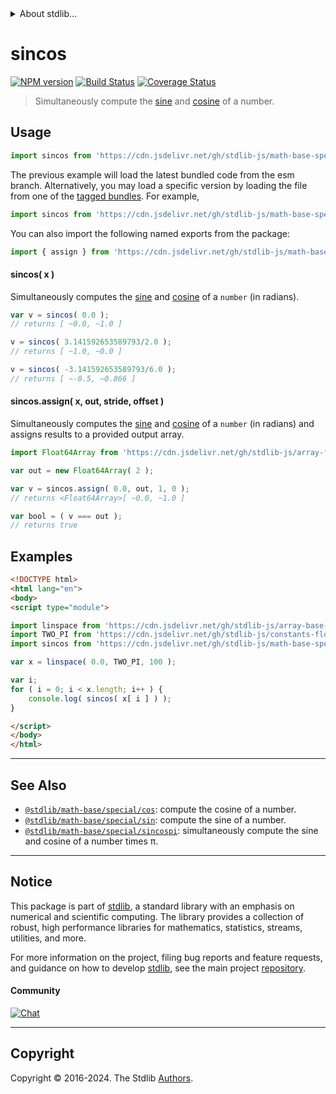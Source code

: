 <!--

@license Apache-2.0

Copyright (c) 2018 The Stdlib Authors.

Licensed under the Apache License, Version 2.0 (the "License");
you may not use this file except in compliance with the License.
You may obtain a copy of the License at

   http://www.apache.org/licenses/LICENSE-2.0

Unless required by applicable law or agreed to in writing, software
distributed under the License is distributed on an "AS IS" BASIS,
WITHOUT WARRANTIES OR CONDITIONS OF ANY KIND, either express or implied.
See the License for the specific language governing permissions and
limitations under the License.

-->


<details>
  <summary>
    About stdlib...
  </summary>
  <p>We believe in a future in which the web is a preferred environment for numerical computation. To help realize this future, we've built stdlib. stdlib is a standard library, with an emphasis on numerical and scientific computation, written in JavaScript (and C) for execution in browsers and in Node.js.</p>
  <p>The library is fully decomposable, being architected in such a way that you can swap out and mix and match APIs and functionality to cater to your exact preferences and use cases.</p>
  <p>When you use stdlib, you can be absolutely certain that you are using the most thorough, rigorous, well-written, studied, documented, tested, measured, and high-quality code out there.</p>
  <p>To join us in bringing numerical computing to the web, get started by checking us out on <a href="https://github.com/stdlib-js/stdlib">GitHub</a>, and please consider <a href="https://opencollective.com/stdlib">financially supporting stdlib</a>. We greatly appreciate your continued support!</p>
</details>

# sincos

[![NPM version][npm-image]][npm-url] [![Build Status][test-image]][test-url] [![Coverage Status][coverage-image]][coverage-url] <!-- [![dependencies][dependencies-image]][dependencies-url] -->

> Simultaneously compute the [sine][@stdlib/math/base/special/sin] and [cosine][@stdlib/math/base/special/cos] of a number.



<section class="usage">

## Usage

```javascript
import sincos from 'https://cdn.jsdelivr.net/gh/stdlib-js/math-base-special-sincos@esm/index.mjs';
```
The previous example will load the latest bundled code from the esm branch. Alternatively, you may load a specific version by loading the file from one of the [tagged bundles](https://github.com/stdlib-js/math-base-special-sincos/tags). For example,

```javascript
import sincos from 'https://cdn.jsdelivr.net/gh/stdlib-js/math-base-special-sincos@v0.2.0-esm/index.mjs';
```

You can also import the following named exports from the package:

```javascript
import { assign } from 'https://cdn.jsdelivr.net/gh/stdlib-js/math-base-special-sincos@esm/index.mjs';
```

#### sincos( x )

Simultaneously computes the [sine][@stdlib/math/base/special/sin] and [cosine][@stdlib/math/base/special/cos] of a `number` (in radians).

```javascript
var v = sincos( 0.0 );
// returns [ ~0.0, ~1.0 ]

v = sincos( 3.141592653589793/2.0 );
// returns [ ~1.0, ~0.0 ]

v = sincos( -3.141592653589793/6.0 );
// returns [ ~-0.5, ~0.866 ]
```

#### sincos.assign( x, out, stride, offset )

Simultaneously computes the [sine][@stdlib/math/base/special/sin] and [cosine][@stdlib/math/base/special/cos] of a `number` (in radians) and assigns results to a provided output array.

```javascript
import Float64Array from 'https://cdn.jsdelivr.net/gh/stdlib-js/array-float64@esm/index.mjs';

var out = new Float64Array( 2 );

var v = sincos.assign( 0.0, out, 1, 0 );
// returns <Float64Array>[ ~0.0, ~1.0 ]

var bool = ( v === out );
// returns true
```

</section>

<!-- /.usage -->

<section class="examples">

## Examples

<!-- eslint no-undef: "error" -->

```html
<!DOCTYPE html>
<html lang="en">
<body>
<script type="module">

import linspace from 'https://cdn.jsdelivr.net/gh/stdlib-js/array-base-linspace@esm/index.mjs';
import TWO_PI from 'https://cdn.jsdelivr.net/gh/stdlib-js/constants-float64-two-pi@esm/index.mjs';
import sincos from 'https://cdn.jsdelivr.net/gh/stdlib-js/math-base-special-sincos@esm/index.mjs';

var x = linspace( 0.0, TWO_PI, 100 );

var i;
for ( i = 0; i < x.length; i++ ) {
    console.log( sincos( x[ i ] ) );
}

</script>
</body>
</html>
```

</section>

<!-- /.examples -->

<!-- Section for related `stdlib` packages. Do not manually edit this section, as it is automatically populated. -->

<section class="related">

* * *

## See Also

-   <span class="package-name">[`@stdlib/math-base/special/cos`][@stdlib/math/base/special/cos]</span><span class="delimiter">: </span><span class="description">compute the cosine of a number.</span>
-   <span class="package-name">[`@stdlib/math-base/special/sin`][@stdlib/math/base/special/sin]</span><span class="delimiter">: </span><span class="description">compute the sine of a number.</span>
-   <span class="package-name">[`@stdlib/math-base/special/sincospi`][@stdlib/math/base/special/sincospi]</span><span class="delimiter">: </span><span class="description">simultaneously compute the sine and cosine of a number times π.</span>

</section>

<!-- /.related -->

<!-- Section for all links. Make sure to keep an empty line after the `section` element and another before the `/section` close. -->


<section class="main-repo" >

* * *

## Notice

This package is part of [stdlib][stdlib], a standard library with an emphasis on numerical and scientific computing. The library provides a collection of robust, high performance libraries for mathematics, statistics, streams, utilities, and more.

For more information on the project, filing bug reports and feature requests, and guidance on how to develop [stdlib][stdlib], see the main project [repository][stdlib].

#### Community

[![Chat][chat-image]][chat-url]

---

## Copyright

Copyright &copy; 2016-2024. The Stdlib [Authors][stdlib-authors].

</section>

<!-- /.stdlib -->

<!-- Section for all links. Make sure to keep an empty line after the `section` element and another before the `/section` close. -->

<section class="links">

[npm-image]: http://img.shields.io/npm/v/@stdlib/math-base-special-sincos.svg
[npm-url]: https://npmjs.org/package/@stdlib/math-base-special-sincos

[test-image]: https://github.com/stdlib-js/math-base-special-sincos/actions/workflows/test.yml/badge.svg?branch=v0.2.0
[test-url]: https://github.com/stdlib-js/math-base-special-sincos/actions/workflows/test.yml?query=branch:v0.2.0

[coverage-image]: https://img.shields.io/codecov/c/github/stdlib-js/math-base-special-sincos/main.svg
[coverage-url]: https://codecov.io/github/stdlib-js/math-base-special-sincos?branch=main

<!--

[dependencies-image]: https://img.shields.io/david/stdlib-js/math-base-special-sincos.svg
[dependencies-url]: https://david-dm.org/stdlib-js/math-base-special-sincos/main

-->

[chat-image]: https://img.shields.io/gitter/room/stdlib-js/stdlib.svg
[chat-url]: https://app.gitter.im/#/room/#stdlib-js_stdlib:gitter.im

[stdlib]: https://github.com/stdlib-js/stdlib

[stdlib-authors]: https://github.com/stdlib-js/stdlib/graphs/contributors

[umd]: https://github.com/umdjs/umd
[es-module]: https://developer.mozilla.org/en-US/docs/Web/JavaScript/Guide/Modules

[deno-url]: https://github.com/stdlib-js/math-base-special-sincos/tree/deno
[deno-readme]: https://github.com/stdlib-js/math-base-special-sincos/blob/deno/README.md
[umd-url]: https://github.com/stdlib-js/math-base-special-sincos/tree/umd
[umd-readme]: https://github.com/stdlib-js/math-base-special-sincos/blob/umd/README.md
[esm-url]: https://github.com/stdlib-js/math-base-special-sincos/tree/esm
[esm-readme]: https://github.com/stdlib-js/math-base-special-sincos/blob/esm/README.md
[branches-url]: https://github.com/stdlib-js/math-base-special-sincos/blob/main/branches.md

<!-- <related-links> -->

[@stdlib/math/base/special/cos]: https://github.com/stdlib-js/math-base-special-cos/tree/esm

[@stdlib/math/base/special/sin]: https://github.com/stdlib-js/math-base-special-sin/tree/esm

[@stdlib/math/base/special/sincospi]: https://github.com/stdlib-js/math-base-special-sincospi/tree/esm

<!-- </related-links> -->

</section>

<!-- /.links -->
